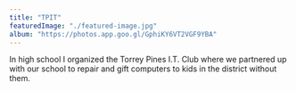 ```yaml
---
title: "TPIT"
featuredImage: "./featured-image.jpg"
album: "https://photos.app.goo.gl/GphiKY6VT2VGF9YBA"
---
```

In high school I organized the Torrey Pines I.T. Club where we partnered up with our school to repair and gift computers to kids in the district without them. 
